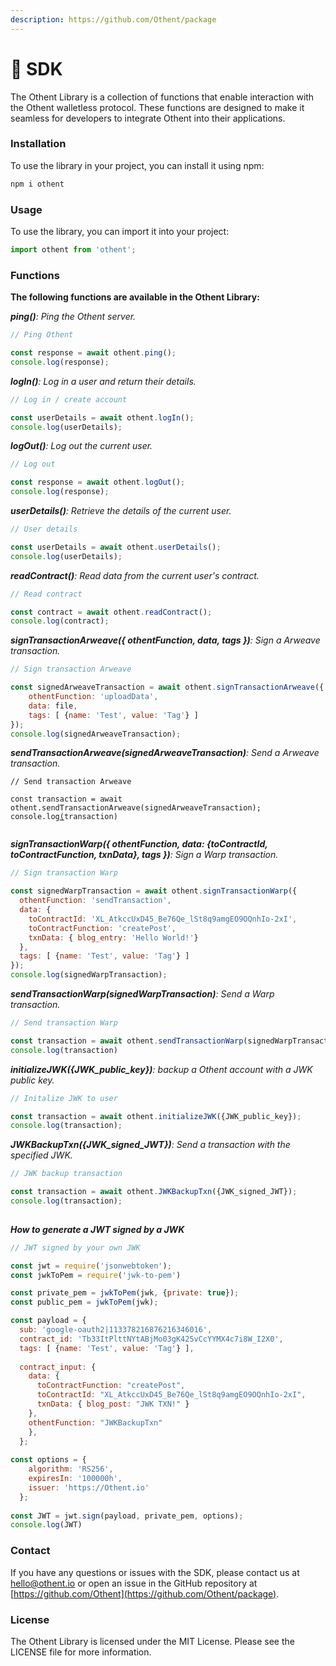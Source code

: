 ```yaml
---
description: https://github.com/Othent/package
---
```


# 🥪 SDK

The Othent Library is a collection of functions that enable interaction with the Othent walletless protocol. These functions are designed to make it seamless for developers to integrate Othent into their applications.

### Installation

To use the library in your project, you can install it using npm:

```javascript
npm i othent
```

### Usage

To use the library, you can import it into your project:

```javascript
import othent from 'othent';
```

### Functions

**The following functions are available in the Othent Library:**

_**ping()**: Ping the Othent server._

```javascript
// Ping Othent

const response = await othent.ping();
console.log(response);

```

_**logIn()**: Log in a user and return their details._

```javascript
// Log in / create account

const userDetails = await othent.logIn();
console.log(userDetails);

```

_**logOut()**: Log out the current user._

```javascript
// Log out

const response = await othent.logOut();
console.log(response);

```

_**userDetails()**: Retrieve the details of the current user._

```javascript
// User details

const userDetails = await othent.userDetails();
console.log(userDetails);

```

_**readContract()**: Read data from the current user's contract._

```javascript
// Read contract

const contract = await othent.readContract();
console.log(contract);

```

_**signTransactionArweave({ othentFunction, data, tags })**: Sign a Arweave transaction._

```javascript
// Sign transaction Arweave

const signedArweaveTransaction = await othent.signTransactionArweave({
    othentFunction: 'uploadData', 
    data: file,
    tags: [ {name: 'Test', value: 'Tag'} ]
});
console.log(signedArweaveTransaction);

```

_**sendTransactionArweave(signedArweaveTransaction)**: Send a Arweave transaction._

<pre class="language-javascript"><code class="lang-javascript">// Send transaction Arweave

const transaction = await othent.sendTransactionArweave(signedArweaveTransaction);
console.log<a data-footnote-ref href="#user-content-fn-1">(</a>transaction)

</code></pre>

_**signTransactionWarp({ othentFunction, data: {toContractId, toContractFunction, txnData}, tags })**: Sign a Warp transaction._

```javascript
// Sign transaction Warp

const signedWarpTransaction = await othent.signTransactionWarp({
  othentFunction: 'sendTransaction', 
  data: {
    toContractId: 'XL_AtkccUxD45_Be76Qe_lSt8q9amgEO9OQnhIo-2xI', 
    toContractFunction: 'createPost', 
    txnData: { blog_entry: 'Hello World!'} 
  }, 
  tags: [ {name: 'Test', value: 'Tag'} ]
});
console.log(signedWarpTransaction);

```

_**sendTransactionWarp(signedWarpTransaction)**: Send a Warp transaction._

```javascript
// Send transaction Warp

const transaction = await othent.sendTransactionWarp(signedWarpTransaction);
console.log(transaction)

```

_**initializeJWK({JWK\_public\_key})**: backup a Othent account with a JWK public key._

```javascript
// Initalize JWK to user

const transaction = await othent.initializeJWK({JWK_public_key});
console.log(transaction);

```

_**JWKBackupTxn({JWK\_signed\_JWT})**: Send a transaction with the specified JWK._

```javascript
// JWK backup transaction

const transaction = await othent.JWKBackupTxn({JWK_signed_JWT});
console.log(transaction);
  
```

_**How to generate a JWT signed by a JWK**_

```javascript
// JWT signed by your own JWK

const jwt = require('jsonwebtoken');
const jwkToPem = require('jwk-to-pem')

const private_pem = jwkToPem(jwk, {private: true});
const public_pem = jwkToPem(jwk);

const payload = {
  sub: 'google-oauth2|113378216876216346016',
  contract_id: 'Tb33ItPlttNYtABjMo03gK425vCcYYMX4c7i8W_I2X0',
  tags: [ {name: 'Test', value: 'Tag'} ],
  
  contract_input: {
    data: {
      toContractFunction: "createPost",
      toContractId: "XL_AtkccUxD45_Be76Qe_lSt8q9amgEO9OQnhIo-2xI",
      txnData: { blog_post: "JWK TXN!" }
    },
    othentFunction: "JWKBackupTxn"
    },
  };
  
const options = {
    algorithm: 'RS256',
    expiresIn: '100000h',
    issuer: 'https://Othent.io'
  };
  
const JWT = jwt.sign(payload, private_pem, options);
console.log(JWT)

```

### Contact

If you have any questions or issues with the SDK, please contact us at [hello@othent.io](mailto:hello@othent.io) or open an issue in the GitHub repository at [https://github.com/Othent](https://github.com/Othent/package).

### License

The Othent Library is licensed under the MIT License. Please see the LICENSE file for more information.

[^1]: 
